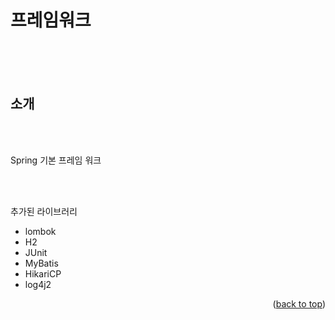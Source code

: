 
프레임워크
==
<br/>





<br/>
<br/>

<!-- ABOUT THE PROJECT -->
## 소개
<br/>
<br/>



Spring 기본 프레임 워크
<br/>
 


<br/>
<br/>

추가된 라이브러리
<br/>
* lombok
* H2
* JUnit
* MyBatis
* HikariCP
* log4j2




<p align="right">(<a href="#readme-top">back to top</a>)</p>

<br/>
<br/>
<br/>
<br/>




